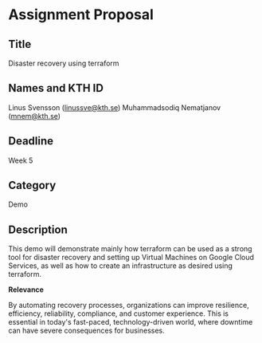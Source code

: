 # Assignment Proposal

## Title

Disaster recovery using terraform 

## Names and KTH ID

Linus Svensson (linussve@kth.se)
Muhammadsodiq Nematjanov (mnem@kth.se)

## Deadline

Week 5

## Category

Demo

## Description

This demo will demonstrate mainly how terraform can be used as a strong tool for disaster recovery and setting up Virtual Machines on Google Cloud Services, as well as how to create an infrastructure as desired using terraform.

**Relevance**

By automating recovery processes, organizations can improve resilience, efficiency, reliability, compliance, and customer experience. This is essential in today's fast-paced, technology-driven world, where downtime can have severe consequences for businesses.




